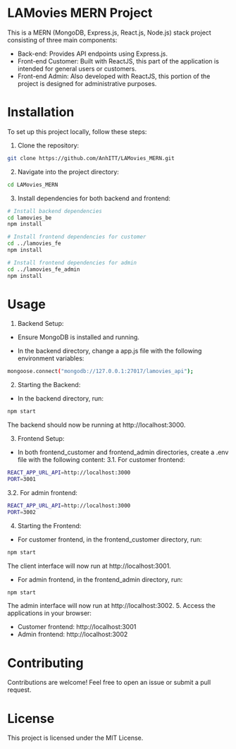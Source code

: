# LAMovies MERN Project
This is a MERN (MongoDB, Express.js, React.js, Node.js) stack project consisting of three main components:

- Back-end: Provides API endpoints using Express.js.
- Front-end Customer: Built with ReactJS, this part of the application is intended for general users or customers.
- Front-end Admin: Also developed with ReactJS, this portion of the project is designed for administrative purposes.

# Installation
To set up this project locally, follow these steps:

1. Clone the repository:

```bash
git clone https://github.com/AnhITT/LAMovies_MERN.git
```

2. Navigate into the project directory:

```bash
cd LAMovies_MERN
```
3. Install dependencies for both backend and frontend:

```bash
# Install backend dependencies
cd lamovies_be
npm install

# Install frontend dependencies for customer
cd ../lamovies_fe
npm install

# Install frontend dependencies for admin
cd ../lamovies_fe_admin
npm install
```
# Usage
1. Backend Setup:

- Ensure MongoDB is installed and running.

- In the backend directory, change a app.js file with the following environment variables:
```bash
mongoose.connect("mongodb://127.0.0.1:27017/lamovies_api");
```
2. Starting the Backend:

- In the backend directory, run:

```bash
npm start
```
The backend should now be running at http://localhost:3000.

3. Frontend Setup:

- In both frontend_customer and frontend_admin directories, create a .env file with the following content:
3.1. For customer frontend:
```bash
REACT_APP_URL_API=http://localhost:3000
PORT=3001
```
3.2. For admin frontend:
```bash
REACT_APP_URL_API=http://localhost:3000
PORT=3002
```
4. Starting the Frontend:

- For customer frontend, in the frontend_customer directory, run:

```bash
npm start
```
The client interface will now run at http://localhost:3001.
- For admin frontend, in the frontend_admin directory, run:

```bash
npm start
```
The admin interface will now run at http://localhost:3002.
5. Access the applications in your browser:

- Customer frontend: http://localhost:3001
- Admin frontend: http://localhost:3002
# Contributing
Contributions are welcome! Feel free to open an issue or submit a pull request.

# License
This project is licensed under the MIT License.
